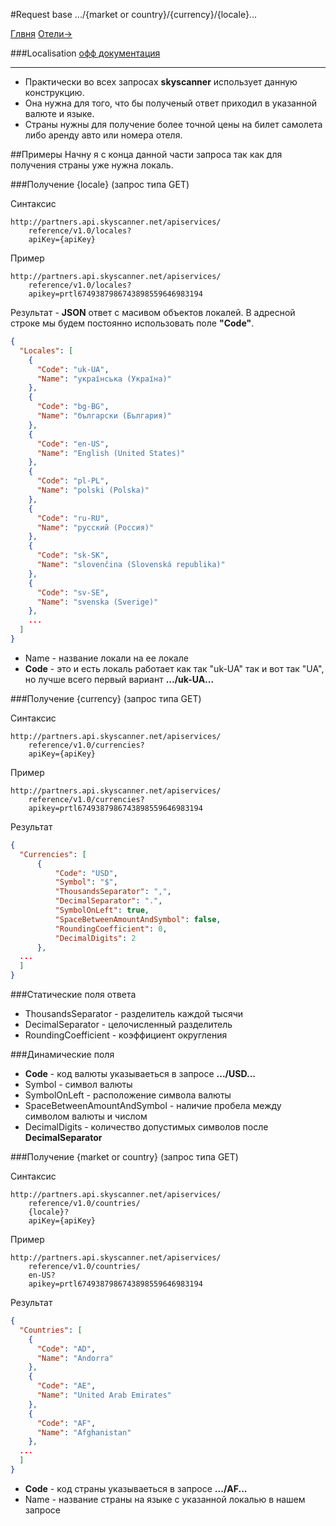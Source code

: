 #Request base .../{market or country}/{currency}/{locale}...

[Глвня](https://github.com/tolyaganzin/skyscanner-RU) [Отели->](https://github.com/tolyaganzin/skyscanner-RU/blob/master/hotels.md)

###Localisation [офф документация](https://skyscanner.github.io/slate/#localisation)

-------------------------------------------------------------------------------------------------------------------

* Практически во всех запросах **skyscanner** использует данную конструкцию.
* Она нужна для того, что бы полученый ответ приходил в указанной валюте и языке.
* Страны нужны для получение более точной цены на билет самолета либо аренду авто или номера отеля.


##Примеры
Начну я с конца данной части запроса так как для получения страны уже нужна локаль.


###Получение {locale} (запрос типа GET)

Синтаксис
```
http://partners.api.skyscanner.net/apiservices/
    reference/v1.0/locales?
    apiKey={apiKey}
```

Пример
```
http://partners.api.skyscanner.net/apiservices/
    reference/v1.0/locales?
    apikey=prtl6749387986743898559646983194
```

Результат - **JSON** ответ с масивом объектов локалей. В адресной строке мы будем постоянно использовать поле **"Code"**.
```json
{
  "Locales": [
    {
      "Code": "uk-UA",
      "Name": "українська (Україна)"
    },   
    {
      "Code": "bg-BG",
      "Name": "български (България)"
    },
    {
      "Code": "en-US",
      "Name": "English (United States)"
    },
    {
      "Code": "pl-PL",
      "Name": "polski (Polska)"
    },
    {
      "Code": "ru-RU",
      "Name": "русский (Россия)"
    },
    {
      "Code": "sk-SK",
      "Name": "slovenčina (Slovenská republika)"
    },
    {
      "Code": "sv-SE",
      "Name": "svenska (Sverige)"
    },
    ...
  ]
}
```
* Name - название локали на ее локале
* **Code** - это и есть локаль работает как так "uk-UA" так и вот так "UA", но лучше всего первый вариант **.../uk-UA...**



###Получение {currency} (запрос типа GET)

Синтаксис
```
http://partners.api.skyscanner.net/apiservices/
    reference/v1.0/currencies?
    apiKey={apiKey}
```

Пример
```
http://partners.api.skyscanner.net/apiservices/
    reference/v1.0/currencies?
    apikey=prtl6749387986743898559646983194
```

Результат
```json
{
  "Currencies": [
      {
          "Code": "USD",
          "Symbol": "$",
          "ThousandsSeparator": ",",
          "DecimalSeparator": ".",
          "SymbolOnLeft": true,
          "SpaceBetweenAmountAndSymbol": false,
          "RoundingCoefficient": 0,
          "DecimalDigits": 2
      },
  ...
  ]
}
```
###Статические поля ответа
* ThousandsSeparator - разделитель каждой тысячи
* DecimalSeparator - целочисленный разделитель
* RoundingCoefficient - коэффициент округления

###Динамические поля
* **Code** - код валюты указываеться в запросе **.../USD...**
* Symbol - символ валюты
* SymbolOnLeft - расположение символа валюты
* SpaceBetweenAmountAndSymbol - наличие пробела между символом валюты и числом
* DecimalDigits - количество допустимых символов после **DecimalSeparator**


###Получение {market or country} (запрос типа GET)

Синтаксис
```
http://partners.api.skyscanner.net/apiservices/
    reference/v1.0/countries/
    {locale}?
    apiKey={apiKey}
```

Пример
```
http://partners.api.skyscanner.net/apiservices/
    reference/v1.0/countries/
    en-US?
    apikey=prtl6749387986743898559646983194
```

Результат
```json
{
  "Countries": [
    {
      "Code": "AD",
      "Name": "Andorra"
    },
    {
      "Code": "AE",
      "Name": "United Arab Emirates"
    },
    {
      "Code": "AF",
      "Name": "Afghanistan"
    },
  ...
  ]
}
```
* **Code** - код страны указываеться в запросе **.../AF...**
* Name - название страны на языке с указанной локалью в нашем запросе
